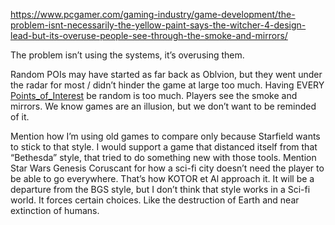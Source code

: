 https://www.pcgamer.com/gaming-industry/game-development/the-problem-isnt-necessarily-the-yellow-paint-says-the-witcher-4-design-lead-but-its-overuse-people-see-through-the-smoke-and-mirrors/

The problem isn’t using the systems, it’s overusing them.

Random POIs may have started as far back as Oblvion, but they went under the radar for most / didn’t hinder the game at large too much. Having EVERY [Points_of_Interest](Exploring/Points_of_Interest.md) be random is too much. Players see the smoke and mirrors. We know games are an illusion, but we don’t want to be reminded of it.

Mention how I’m using old games to compare only because Starfield wants to stick to that style. I would support a game that distanced itself from that “Bethesda” style, that tried to do something new with those tools. Mention Star Wars Genesis Coruscant for how a sci-fi city doesn’t need the player to be able to go everywhere. That’s how KOTOR et Al approach it. 
It will be a departure from the BGS style, but I don’t think that style works in a Sci-fi world. It forces certain choices. Like the destruction of Earth and near extinction of humans.